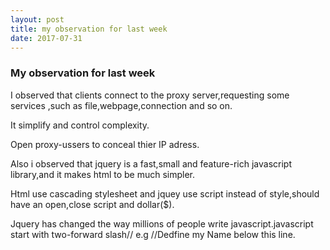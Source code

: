 ```yaml
---
layout: post
title: my observation for last week
date: 2017-07-31
---
```


### My observation for last week

I observed that  clients  connect to the  proxy server,requesting some  services ,such as  file,webpage,connection and so on.

It simplify and  control complexity.

Open proxy-ussers to  conceal thier IP adress.

Also i observed that jquery is a fast,small and feature-rich javascript library,and it makes html to be much simpler.

Html use  cascading stylesheet and jquey use script instead of style,should have an open,close script and dollar($).

Jquery has changed  the way  millions  of people write javascript.javascript  start with two-forward slash// e.g //Dedfine my Name below this line.

